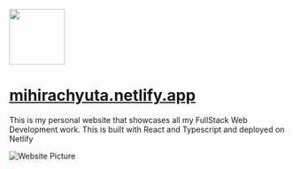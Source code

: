 <img src="https://i.imgur.com/opAz0fK.png" width="100" />

# [mihirachyuta.netlify.app](mihirachyuta.me)

This is my personal website that showcases all my FullStack Web Development work. This is built with React and Typescript and deployed on Netlify

![Website Picture](https://i.imgur.com/87HmJxo.png)
